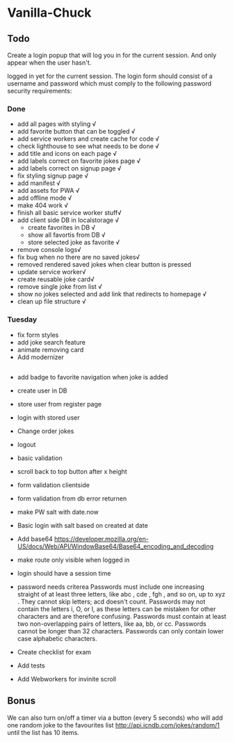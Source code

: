 # Vanilla-Chuck

## Todo


Create a login popup that will log you in for the current session. And only appear when the user hasn't.

logged in yet for the current session.
The login form should consist of a username and password which must comply to the following password
security requirements:


### Done
- add all pages with styling √
- add favorite button that can be toggled √
- add service workers and create cache for code √
- check lighthouse to see what needs to be done √
- add title and icons on each page √
- add labels correct on favorite jokes page √
- add labels correct on signup page √
- fix styling signup page √
- add manifest  √
- add assets for PWA √
- add offline mode √
- make 404 work √
- finish all basic service worker stuff√
- add client side DB in localstorage √
    - create favorites in DB √
    - show all favortis from DB √
    - store selected joke as favorite √
- remove console logs√
- fix bug when no there are no saved jokes√
- removed rendered saved jokes when clear button is pressed
- update service worker√
- create reusable joke card√
- remove single joke from list √
- show no jokes selected and add link that redirects to homepage √
- clean up file structure √

### Tuesday
- fix form styles
- add joke search feature 
- animate removing card
- Add modernizer 

## 
- add badge to favorite navigation when joke is added
- create user in DB 
- store user from register page
- login with stored user
- Change order jokes
- logout
- basic validation
- scroll back to top button after x height
- form validation clientside
- form validation from db error returnen
- make PW salt with date.now
- Basic login with salt based on created at date
- Add base64 https://developer.mozilla.org/en-US/docs/Web/API/WindowBase64/Base64_encoding_and_decoding
- make route only visible when logged in
- login should have a session time
- password needs criterea
    Passwords must include one increasing straight of at least three letters, like abc , cde , fgh ,
    and so on, up to xyz . They cannot skip letters; acd doesn't count.
    Passwords may not contain the letters i, O, or l, as these letters can be mistaken for other characters
    and are therefore confusing.
    Passwords must contain at least two non-overlapping pairs of letters, like aa, bb, or cc.
    Passwords cannot be longer than 32 characters.
    Passwords can only contain lower case alphabetic characters.

- Create checklist for exam
- Add tests
- Add Webworkers for invinite scroll



## Bonus

We can also turn on/off a timer via a button (every 5 seconds) who will add one random joke to the
favourites list http://api.icndb.com/jokes/random/1 until the list has 10 items.




